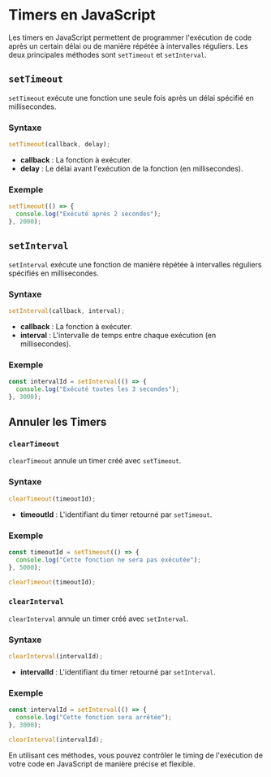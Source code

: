 # Timers en JavaScript

Les timers en JavaScript permettent de programmer l'exécution de code après un certain délai ou de manière répétée à intervalles réguliers. Les deux principales méthodes sont `setTimeout` et `setInterval`.

## `setTimeout`

`setTimeout` exécute une fonction une seule fois après un délai spécifié en millisecondes.

### Syntaxe

```javascript
setTimeout(callback, delay);
```

- **callback** : La fonction à exécuter.
- **delay** : Le délai avant l'exécution de la fonction (en millisecondes).

### Exemple

```javascript
setTimeout(() => {
  console.log("Exécuté après 2 secondes");
}, 2000);
```

## `setInterval`

`setInterval` exécute une fonction de manière répétée à intervalles réguliers spécifiés en millisecondes.

### Syntaxe

```javascript
setInterval(callback, interval);
```

- **callback** : La fonction à exécuter.
- **interval** : L'intervalle de temps entre chaque exécution (en millisecondes).

### Exemple

```javascript
const intervalId = setInterval(() => {
  console.log("Exécuté toutes les 3 secondes");
}, 3000);
```

## Annuler les Timers

### `clearTimeout`

`clearTimeout` annule un timer créé avec `setTimeout`.

### Syntaxe

```javascript
clearTimeout(timeoutId);
```

- **timeoutId** : L'identifiant du timer retourné par `setTimeout`.

### Exemple

```javascript
const timeoutId = setTimeout(() => {
  console.log("Cette fonction ne sera pas exécutée");
}, 5000);

clearTimeout(timeoutId);
```

### `clearInterval`

`clearInterval` annule un timer créé avec `setInterval`.

### Syntaxe

```javascript
clearInterval(intervalId);
```

- **intervalId** : L'identifiant du timer retourné par `setInterval`.

### Exemple

```javascript
const intervalId = setInterval(() => {
  console.log("Cette fonction sera arrêtée");
}, 3000);

clearInterval(intervalId);
```

En utilisant ces méthodes, vous pouvez contrôler le timing de l'exécution de votre code en JavaScript de manière précise et flexible.